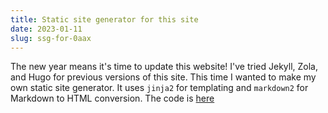 ```yaml
---
title: Static site generator for this site
date: 2023-01-11
slug: ssg-for-0aax
---
```


The new year means it's time to update this website! I've tried Jekyll, Zola, and Hugo for previous versions of this site. This time I wanted to make my own static site generator. It uses `jinja2` for templating and `markdown2` for Markdown to HTML conversion. The code is [here](https://github.com/0aax/0a.ax/blob/main/make.py)